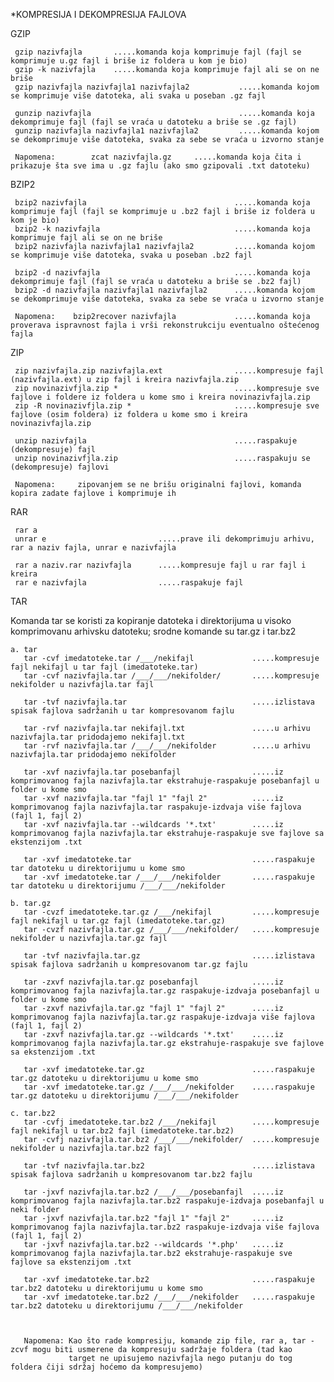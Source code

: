 *KOMPRESIJA I DEKOMPRESIJA FAJLOVA

GZIP

     gzip nazivfajla       .....komanda koja komprimuje fajl (fajl se komprimuje u.gz fajl i briše iz foldera u kom je bio)
     gzip -k nazivfajla    .....komanda koja komprimuje fajl ali se on ne briše
     gzip nazivfajla nazivfajla1 nazivfajla2           .....komanda kojom se komprimuje više datoteka, ali svaka u poseban .gz fajl

     gunzip nazivfajla                                 .....komanda koja dekomprimuje fajl (fajl se vraća u datoteku a briše se .gz fajl) 
     gunzip nazivfajla nazivfajla1 nazivfajla2         .....komanda kojom se dekomprimuje više datoteka, svaka za sebe se vraća u izvorno stanje

     Napomena:        zcat nazivfajla.gz     .....komanda koja čita i prikazuje šta sve ima u .gz fajlu (ako smo gzipovali .txt datoteku)
          
          
BZIP2

     bzip2 nazivfajla                                 .....komanda koja komprimuje fajl (fajl se komprimuje u .bz2 fajl i briše iz foldera u kom je bio)
     bzip2 -k nazivfajla                              .....komanda koja komprimuje fajl ali se on ne briše 
     bzip2 nazivfajla nazivfajla1 nazivfajla2         .....komanda kojom se komprimuje više datoteka, svaka u poseban .bz2 fajl
      
     bzip2 -d nazivfajla                              .....komanda koja dekomprimuje fajl (fajl se vraća u datoteku a briše se .bz2 fajl)
     bzip2 -d nazivfajla nazivfajla1 nazivfajla2      .....komanda kojom se dekomprimuje više datoteka, svaka za sebe se vraća u izvorno stanje      
      
     Napomena:    bzip2recover nazivfajla             .....komanda koja proverava ispravnost fajla i vrši rekonstrukciju eventualno oštećenog fajla  
    

ZIP 

     zip nazivfajla.zip nazivfajla.ext                .....kompresuje fajl (nazivfajla.ext) u zip fajl i kreira nazivfajla.zip
     zip novinazivfjla.zip *                          .....kompresuje sve fajlove i foldere iz foldera u kome smo i kreira novinazivfajla.zip
     zip -R novinazivfjla.zip *                       .....kompresuje sve fajlove (osim foldera) iz foldera u kome smo i kreira novinazivfajla.zip

     unzip nazivfajla                                 .....raspakuje (dekompresuje) fajl
     unzip novinazivfjla.zip                          .....raspakuju se (dekompresuje) fajlovi

     Napomena:     zipovanjem se ne brišu originalni fajlovi, komanda kopira zadate fajlove i komprimuje ih
      
      
RAR
      
     rar a
     unrar e                         .....prave ili dekomprimuju arhivu, rar a naziv fajla, unrar e nazivfajla
      
     rar a naziv.rar nazivfajla      .....kompresuje fajl u rar fajl i kreira 
     rar e nazivfajla                .....raspakuje fajl
       

TAR       

Komanda tar se koristi za kopiranje datoteka i direktorijuma u visoko komprimovanu arhivsku datoteku;
srodne komande su tar.gz i tar.bz2 

    a. tar
       tar -cvf imedatoteke.tar /___/nekifajl             .....kompresuje  fajl nekifajl u tar fajl (imedatoteke.tar)
       tar -cvf nazivfajla.tar /___/___/nekifolder/       .....kompresuje nekifolder u nazivfajla.tar fajl
      
       tar -tvf nazivfajla.tar                            .....izlistava spisak fajlova sadržanih u tar kompresovanom fajlu
      
       tar -rvf nazivfajla.tar nekifajl.txt               .....u arhivu nazivfajla.tar pridodajemo nekifajl.txt
       tar -rvf nazivfajla.tar /___/___/nekifolder        .....u arhivu nazivfajla.tar pridodajemo nekifolder
      
       tar -xvf nazivfajla.tar posebanfajl                .....iz komprimovanog fajla nazivfajla.tar ekstrahuje-raspakuje posebanfajl u folder u kome smo
       tar -xvf nazivfajla.tar "fajl 1" "fajl 2"          .....iz komprimovanog fajla nazivfajla.tar raspakuje-izdvaja više fajlova (fajl 1, fajl 2)
       tar -xvf nazivfajla.tar --wildcards '*.txt'        .....iz komprimovanog fajla nazivfajla.tar ekstrahuje-raspakuje sve fajlove sa ekstenzijom .txt
      
       tar -xvf imedatoteke.tar                           .....raspakuje tar datoteku u direktorijumu u kome smo
       tar -xvf imedatoteke.tar /___/___/nekifolder       .....raspakuje tar datoteku u direktorijumu /___/___/nekifolder
      
    b. tar.gz
       tar -cvzf imedatoteke.tar.gz /___/nekifajl         .....kompresuje  fajl nekifajl u tar.gz fajl (imedatoteke.tar.gz)
       tar -cvzf nazivfajla.tar.gz /___/___/nekifolder/   .....kompresuje nekifolder u nazivfajla.tar.gz fajl
      
       tar -tvf nazivfajla.tar.gz                         .....izlistava spisak fajlova sadržanih u kompresovanom tar.gz fajlu 
      
       tar -zxvf nazivfajla.tar.gz posebanfajl            .....iz komprimovanog fajla nazivfajla.tar.gz raspakuje-izdvaja posebanfajl u folder u kome smo
       tar -zxvf nazivfajla.tar.gz "fajl 1" "fajl 2"      .....iz komprimovanog fajla nazivfajla.tar.gz raspakuje-izdvaja više fajlova (fajl 1, fajl 2)
       tar -zxvf nazivfajla.tar.gz --wildcards '*.txt'    .....iz komprimovanog fajla nazivfajla.tar.gz ekstrahuje-raspakuje sve fajlove sa ekstenzijom .txt
      
       tar -xvf imedatoteke.tar.gz                        .....raspakuje tar.gz datoteku u direktorijumu u kome smo
       tar -xvf imedatoteke.tar.gz /___/___/nekifolder    .....raspakuje tar.gz datoteku u direktorijumu /___/___/nekifolder
      
    c. tar.bz2
       tar -cvfj imedatoteke.tar.bz2 /___/nekifajl        .....kompresuje fajl nekifajl u tar.bz2 fajl (imedatoteke.tar.bz2)
       tar -cvfj nazivfajla.tar.bz2 /___/___/nekifolder/  .....kompresuje nekifolder u nazivfajla.tar.bz2 fajl
      
       tar -tvf nazivfajla.tar.bz2                        .....izlistava spisak fajlova sadržanih u kompresovanom tar.bz2 fajlu 
      
       tar -jxvf nazivfajla.tar.bz2 /___/___/posebanfajl  .....iz komprimovanog fajla nazivfajla.tar.bz2 raspakuje-izdvaja posebanfajl u neki folder
       tar -jxvf nazivfajla.tar.bz2 "fajl 1" "fajl 2"     .....iz komprimovanog fajla nazivfajla.tar.bz2 raspakuje-izdvaja više fajlova (fajl 1, fajl 2)
       tar -jxvf nazivfajla.tar.bz2 --wildcards '*.php'   .....iz komprimovanog fajla nazivfajla.tar.bz2 ekstrahuje-raspakuje sve fajlove sa ekstenzijom .txt
      
       tar -xvf imedatoteke.tar.bz2                       .....raspakuje tar.bz2 datoteku u direktorijumu u kome smo
       tar -xvf imedatoteke.tar.bz2 /___/___/nekifolder   .....raspakuje tar.bz2 datoteku u direktorijumu /___/___/nekifolder
      
     
     
       Napomena: Kao što rade kompresiju, komande zip file, rar a, tar -zcvf mogu biti usmerene da kompresuju sadržaje foldera (tad kao
                 target ne upisujemo nazivfajla nego putanju do tog foldera čiji sdržaj hoćemo da kompresujemo)

                

    
